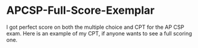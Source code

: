 # APCSP-Full-Score-Exemplar
I got perfect score on both the multiple choice and CPT for the AP CSP exam. Here is an example of my CPT, if anyone wants to see a full scoring one.
